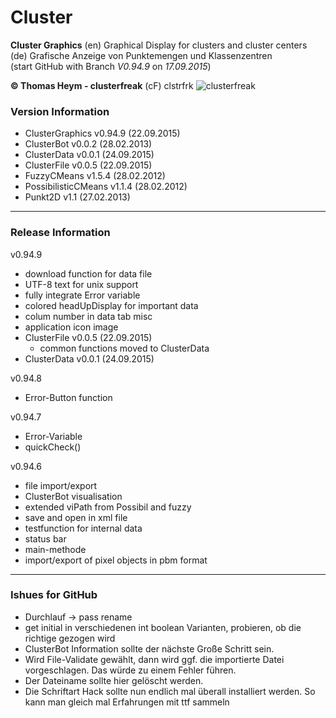 # Cluster
**Cluster Graphics**
(en) Graphical Display for clusters and cluster centers
(de) Grafische Anzeige von Punktemengen und Klassenzentren  
(start GitHub with Branch *V0.94.9* on *17.09.2015*)

**&copy; Thomas Heym - clusterfreak** (cF) clstrfrk 
![clusterfreak](https://http://clusterfreak.com/favicon.ico "clusterfreak")

### Version Information
* ClusterGraphics v0.94.9 (22.09.2015)
* ClusterBot v0.0.2 (28.02.2013)
* ClusterData v0.0.1 (24.09.2015)
* ClusterFile v0.0.5 (22.09.2015)
* FuzzyCMeans v1.5.4 (28.02.2012)
* PossibilisticCMeans v1.1.4 (28.02.2012)
* Punkt2D v1.1 (27.02.2013)
* * *
### Release Information
v0.94.9
* download function for data file
* UTF-8 text for unix support
* fully integrate Error variable
* colored headUpDisplay for important data
* colum number in data tab misc
* application icon image
* ClusterFile v0.0.5 (22.09.2015)
	* common functions moved to ClusterData
* ClusterData v0.0.1 (24.09.2015)

v0.94.8
* Error-Button function

v0.94.7
* Error-Variable
* quickCheck()

v0.94.6
* file import/export
* ClusterBot visualisation
* extended viPath from Possibil and fuzzy
* save and open in xml file
* testfunction for internal data
* status bar
* main-methode
* import/export of pixel objects in pbm format

* * *

### Ishues for GitHub
* Durchlauf -> pass rename
* get initial in verschiedenen int boolean Varianten, probieren, ob die richtige gezogen wird
* ClusterBot Information sollte der nächste Große Schritt sein.
* Wird File-Validate gewählt, dann wird ggf. die importierte Datei vorgeschlagen. Das würde zu einem Fehler führen.
* Der Dateiname sollte hier gelöscht werden.
* Die Schriftart Hack sollte nun endlich mal überall installiert werden. So kann man gleich mal Erfahrungen mit ttf sammeln